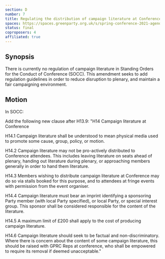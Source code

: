 ```yaml
---
section: D
number: 7
title: Regulating the distribution of campaign literature at Conference
spaces: https://spaces.greenparty.org.uk/s/spring-conference-2021-agenda-forum2/?contentId=78523
status: final
coproposers: 4
affiliated: true
---
```

## Synopsis

There is currently no regulation of campaign literature in Standing Orders for the Conduct of Conference (SOCC). This amendment seeks to add regulation guidelines in order to reduce disruption to plenary, and maintain a fair campaigning environment.

## Motion

In SOCC:

Add the following new clause after H13.9:
"H14 Campaign literature at Conference

H14.1 Campaign literature shall be understood to mean physical media used to promote some cause, group, policy, or motion.

H14.2 Campaign literature may not be pro-actively distributed to Conference attendees. This includes leaving literature on seats ahead of plenary, handing out literature during plenary, or approaching members generally in order to hand them literature.

H14.3 Members wishing to distribute campaign literature at Conference may do so via stalls booked for this purpose, and to attendees at fringe events with permission from the event organiser.

H14.4 Campaign literature must bear an imprint identifying a sponsoring Party member (with local Party specified), or local Party, or special interest group. This sponsor shall be considered responsible for the content of the literature.

H14.5 A maximum limit of £200 shall apply to the cost of producing campaign literature.

H14.6 Campaign literature should seek to be factual and non-discriminatory. Where there is concern about the content of some campaign literature, this should be raised with GPRC Reps at conference, who shall be empowered to require its removal if deemed unacceptable."
